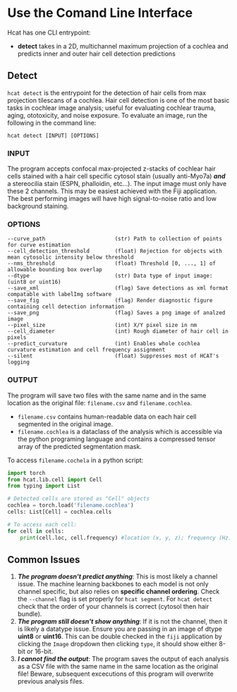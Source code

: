 # Use the Comand Line Interface

Hcat has one CLI entrypoint:
* **detect** takes in a 2D, multichannel maximum projection of a cochlea and predicts inner and outer hair cell detection predictions

## Detect

`hcat detect` is the entrypoint for the detection of hair cells from max projection tilescans of a cochlea.
Hair cell detection is one of the most basic tasks in cochlear image analysis;
useful for evaluating cochlear trauma, aging, ototoxicity, and noise exposure. To evaluate an image, run the following in
the command line:

`hcat detect [INPUT] [OPTIONS]`

### INPUT

The program accepts confocal max-projected z-stacks of cochlear hair cells stained with a hair cell specific cytosol stain
(usually anti-Myo7a) _**and**_  a stereocilia stain (ESPN, phalloidin, etc...). The input image must only have these 2 channels. This may be easiest achieved with the Fiji application. The best performing images will have
high signal-to-noise ratio and low background staining.

### OPTIONS
    --curve_path                      (str) Path to collection of points for curve estimation
    --cell_detection_threshold        (float) Rejection for objects with mean cytosolic intensity below threshold
    --nms_threshold                   (float) Threshold [0, ..., 1] of allowable bounding box overlap
    --dtype                           (str) Data type of input image: (uint8 or uint16)
    --save_xml                        (flag) Save detections as xml format compatable with labelImg software
    --save_fig                        (flag) Render diagnostic figure containing cell detection information
    --save_png                        (flag) Saves a png image of analzed image
    --pixel_size                      (int) X/Y pixel size in nm
    --cell_diameter                   (int) Rough diameter of hair cell in pixels
    --predict_curvature               (int) Enables whole cochlea curvature estimation and cell frequency assignment
    --silent                          (float) Suppresses most of HCAT's logging

### OUTPUT

The program will save two files with the same name and in the same location as the original file: `filename.csv` and
`filename.cochlea`.
* `filename.csv` contains human-readable data on each hair cell segmented in the original image.
* `filename.cochlea` is a dataclass of the analysis which is accessible via the python programing language
  and contains a compressed tensor array of the predicted segmentation mask.

To access `filename.cochela` in a python script:

```python
import torch
from hcat.lib.cell import Cell
from typing import List

# Detected cells are stored as "Cell" objects 
cochlea = torch.load('filename.cochlea')
cells: List[Cell] = cochlea.cells

# To access each cell:
for cell in cells:
    print(cell.loc, cell.frequency) #location (x, y, z); frequency (Hz)
```

## Common Issues

1. _**The program doesn't predict anything**_: This is most likely a channel issue. The machine learning backbones to each
   model is not only channel specific, but also relies on **specific channel ordering**. Check the `--channel` flag is set
   properly for `hcat segment`. For `hcat detect` check that the order of your channels is correct (cytosol then hair bundle).
2. _**The program still doesn't show anything**_: If it is not the channel, then it is likely a datatype issue. Ensure you are
   passing in an image of dtype **uint8** or **uint16**. This can be double checked in the `fiji` application by clicking the
   `Image` dropdown then clicking `type`, it should show either 8-bit or 16-bit.
3. _**I cannot find the output**_: The program saves the output of each analysis as a CSV file with the same name
   in the same location as the original file! Beware, subsequent excecutions of this program will overwrite previous analysis files.
